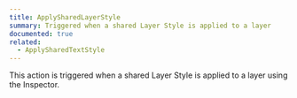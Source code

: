 ```yaml
---
title: ApplySharedLayerStyle
summary: Triggered when a shared Layer Style is applied to a layer
documented: true
related:
  - ApplySharedTextStyle
---
```


This action is triggered when a shared Layer Style is applied to a layer using the Inspector.
